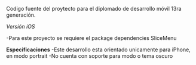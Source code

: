 Codigo fuente del proytecto para el diplomado de desarrollo móvil 13ra generación.

*Versión iOS*

-Para este proyecto se requiere el package dependencies SliceMenu

**Especificaciones**
-Este desarrollo esta orientado unicamente para iPhone, en modo portrait 
-No cuenta con soporte para modo o tema oscuro

